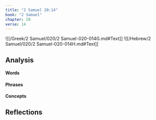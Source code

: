 ```yaml
---
title: "2 Samuel 20:14"
book: "2 Samuel"
chapter: 20
verse: 14
---
```

![[/Greek/2 Samuel/020/2 Samuel-020-014G.md#Text]]
![[/Hebrew/2 Samuel/020/2 Samuel-020-014H.md#Text]]

## Analysis

#### Words

#### Phrases

#### Concepts

## Reflections
